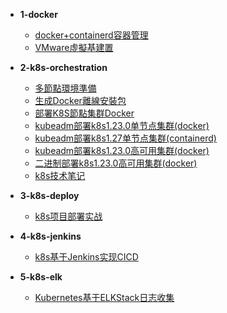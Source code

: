 * **1-docker**
  
  * [docker+containerd容器管理](1-docker/docker+containerd容器管理.md)
  * [VMware虛擬基建置](1-docker/VMware虛擬基建置.md)

* **2-k8s-orchestration**
  
  * [多節點環境準備](2-k8s-orchestration/多節點環境準備.md)
  * [生成Docker離線安裝包](2-k8s-orchestration/生成Docker離線安裝包.md)
  * [部署K8S節點集群Docker](2-k8s-orchestration/部署K8S節點集群Docker.md)
  * [kubeadm部署k8s1.23.0单节点集群(docker)](2-k8s-orchestration/1-kubeadm-v1.23-singal/kubeadm部署k8s1.23.0单节点集群(docker).md)
  * [kubeadm部署k8s1.27单节点集群(containerd)](2-k8s-orchestration/2-kubeadm-v1.27-singal/kubeadm部署k8s1.27单节点集群(containerd).md)
  * [kubeadm部署k8s1.23.0高可用集群(docker)](2-k8s-orchestration/3-kubeadm-v.1.23-ha/kubeadm部署k8s1.23.0高可用集群(docker).md)
  * [二进制部署k8s1.23.0高可用集群(docker)](2-k8s-orchestration/4-binary-v.1.23-ha/二进制部署k8s1.23.0高可用集群(docker).md)
  * [k8s技术笔记](2-k8s-orchestration/5-keypoint/k8s技术笔记.md)

* **3-k8s-deploy**
  
  * [k8s项目部署实战](3-k8s-deploy/k8s项目部署实战.md)

* **4-k8s-jenkins**
  
  * [k8s基于Jenkins实现CICD](4-k8s-jenkins/k8s基于Jenkins实现CICD.md)

* **5-k8s-elk**
  
  * [Kubernetes基于ELKStack日志收集](5-k8s-elk/Kubernetes基于ELKStack日志收集.md)